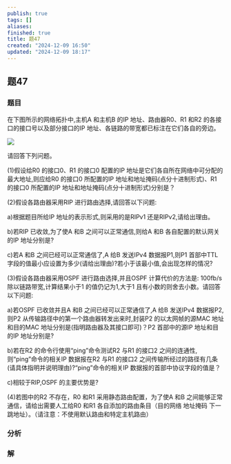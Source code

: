 ```yaml
---
publish: true
tags: []
aliases: 
finished: true
title: 题47
created: "2024-12-09 16:50"
updated: "2024-12-09 18:17"
---
```

## 题47
### 题目
在下图所示的网络拓扑中,主机A 和主机B 的IP 地址、路由器R0、R1 和R2 的各接口的接口号以及部分接口的IP 地址、各链路的带宽都已标注在它们各自的旁边。

![](https://img.hwenyi.tech/202412100048232.webp)

请回答下列问题。

(1)假设给R0 的接口0、R1 的接口0 配置的IP 地址是它们各自所在网络中可分配的最大地址,则应给R0 的接口0 所配置的IP 地址和地址掩码(点分十进制形式)、R1 的接口0 所配置的IP 地址和地址掩码(点分十进制形式)分别是？

(2)假设各路由器采用RIP 进行路由选择,请回答以下问题:

a)根据题目所给IP 地址的表示形式,则采用的是RIPv1 还是RIPv2,请给出理由。

b)若RIP 已收敛,为了使A 和B 之间可以正常通信,则给A 和B 各自配置的默认网关的IP 地址分别是?

c)若A 和B 之间已经可以正常通信了,A 给B 发送IPv4 数据报P1,则P1 首部中TTL 字段的值最小应设置为多少(请给出理由)?若小于该最小值,会出现怎样的情况?

(3)假设各路由器采用OSPF 进行路由选择,并且OSPF 计算代价的方法是: $100\mathrm{{fb}/\mathrm{{s}}}$ 除以链路带宽,计算结果小于1 的值仍记为1,大于1 且有小数的则舍去小数。请回答以下问题:

a)若OSPF 已收敛并且A 和B 之间已经可以正常通信了,A 给B 发送IPv4 数据报P2,则P2 从传输路径中的第一个路由器转发出来时,封装P2 的以太网帧的源MAC 地址和目的MAC 地址分别是(指明路由器及其接口即可)？P2 首部中的源IP 地址和目的IP 地址分别是?

b)若在R2 的命令行使用“ping”命令测试R2 与R1 的接口2 之间的连通性,则“ping”命令的相关IP 数据报在R2 与R1 的接口2 之间传输所经过的路径有几条(请具体指明并说明理由)?“ping”命令的相关IP 数据报的首部中协议字段的值是？

c)相较于RIP,OSPF 的主要优势是?

(4)若图中的R2 不存在，R0 和R1 采用静态路由配置，为了使A 和B 之间能够正常通信，请给出需要人工给R0 和R1 各自添加的路由条目（目的网络 地址掩码 下一跳地址）。（请注意：不使用默认路由和特定主机路由）
### 分析

### 解
